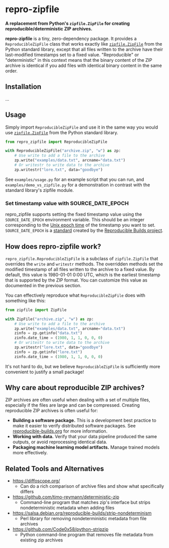 # repro-zipfile

**A replacement from Python's `zipfile.ZipFile` for creating reproducible/deterministic ZIP archives.**

**repro-zipfile** is a tiny, zero-dependency package. It provides a `ReproducibleZipFile` class that works exactly like [`zipfile.ZipFile`](https://docs.python.org/3/library/zipfile.html#zipfile-objects) from the Python standard library, except that all files written to the archive have their last-modified timestamps set to a fixed value. "Reproducible" or "deterministic" in this context means that the binary content of the ZIP archive is identical if you add files with identical binary content in the same order.

## Installation

...

## Usage

Simply import `ReproducibleZipFile` and use it in the same way you would use [`zipfile.ZipFile`](https://docs.python.org/3/library/zipfile.html#zipfile-objects) from the Python standard library.

```python
from repro_zipfile import ReproducibleZipFile

with ReproducibleZipFile("archive.zip", "w") as zp:
    # Use write to add a file to the archive
    zp.write("examples/data.txt", arcname="data.txt")
    # Or writestr to write data to the archive
    zp.writestr("lore.txt", data="goodbye")
```

See `examples/usage.py` for an example script that you can run, and `examples/demo_vs_zipfile.py` for a demonstration in contrast with the standard library's zipfile module.

### Set timestamp value with SOURCE_DATE_EPOCH

repro_zipfile supports setting the fixed timestamp value using the `SOURCE_DATE_EPOCH` environment variable. This should be an integer corresponding to the [Unix epoch time](https://en.wikipedia.org/wiki/Unix_time) of the timestamp you want to set. `SOURCE_DATE_EPOCH` is a [standard](https://reproducible-builds.org/docs/source-date-epoch/) created by the [Reproducible Builds project](https://reproducible-builds.org/).

## How does repro-zipfile work?

`repro_zipfile.ReproducibleZipFile` is a subclass of `zipfile.ZipFile` that overrides the `write` and `writestr` methods. The overridden methods set the modified timestamp of all files written to the archive to a fixed value. By default, this value is 1980-01-01 0:00 UTC, which is the earliest timestamp that is supported by the ZIP format. You can customize this value as documented in the previous section.

You can effectively reproduce what `ReproducibleZipFile` does with something like this:

```python
from zipfile import ZipFile

with ZipFile("archive.zip", "w") as zp:
    # Use write to add a file to the archive
    zp.write("examples/data.txt", arcname="data.txt")
    zinfo = zp.getinfo("data.txt")
    zinfo.date_time = (1980, 1, 1, 0, 0, 0)
    # Or writestr to write data to the archive
    zp.writestr("lore.txt", data="goodbye")
    zinfo = zp.getinfo("lore.txt")
    zinfo.date_time = (1980, 1, 1, 0, 0, 0)
```

It's not hard to do, but we believe `ReproducibleZipFile` is sufficiently more convenient to justify a small package!

## Why care about reproducible ZIP archives?

ZIP archives are often useful when dealing with a set of multiple files, especially if the files are large and can be compressed. Creating reproducible ZIP archives is often useful for:

- **Building a software package.** This is a development best practice to make it easier to verify distributed software packages. See [reproducible-builds.org](https://reproducible-builds.org/) for more information.
- **Working with data.** Verify that your data pipeline produced the same outputs, or avoid reprocessing identical data.
- **Packaging machine learning model artifacts.** Manage trained models more effectively.

## Related Tools and Alternatives

- https://diffoscope.org/
    - Can do a rich comparison of archive files and show what specifically differs
- https://github.com/timo-reymann/deterministic-zip
    - Command-line program that matches zip's interface but strips nondeterministic metadata when adding files
- https://salsa.debian.org/reproducible-builds/strip-nondeterminism
    - Perl library for removing nondeterministic metadata from file archives
- https://github.com/Code0x58/python-stripzip
    - Python command-line program that removes file metadata from existing zip archives
